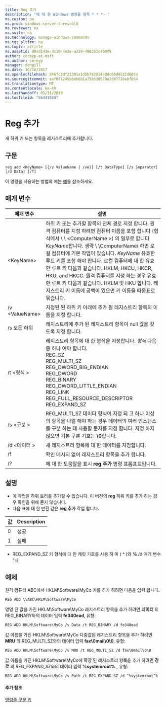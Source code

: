 ```yaml
---
title: Reg 추가
description: '에 대 한 Windows 명령을 항목 * * *- '
ms.custom: na
ms.prod: windows-server-threshold
ms.reviewer: na
ms.suite: na
ms.technology: manage-windows-commands
ms.tgt_pltfrm: na
ms.topic: article
ms.assetid: d9ad143e-dc10-4e2e-a229-408393c40079
author: coreyp-at-msft
ms.author: coreyp
manager: dongill
ms.date: 10/16/2017
ms.openlocfilehash: d46fc2df23391a1dbb782014addc68d9522d603a
ms.sourcegitcommit: eaf071249b6eb6b1a758b38579a2d87710abfb54
ms.translationtype: MT
ms.contentlocale: ko-KR
ms.lasthandoff: 05/31/2019
ms.locfileid: "66441908"
---
```

# <a name="reg-add"></a>Reg 추가


새 하위 키 또는 항목을 레지스트리에 추가합니다.

## <a name="syntax"></a>구문

```
reg add <KeyName> [{/v ValueName | /ve}] [/t DataType] [/s Separator] [/d Data] [/f]
```
이 명령을 사용하는 방법의 예는 [예](#BKMK_examples)를 참조하세요.

## <a name="parameters"></a>매개 변수

|      매개 변수      |                                                                                                                                                                                                                                                                   설명                                                                                                                                                                                                                                                                   |
|---------------------|-------------------------------------------------------------------------------------------------------------------------------------------------------------------------------------------------------------------------------------------------------------------------------------------------------------------------------------------------------------------------------------------------------------------------------------------------------------------------------------------------------------------------------------------------|
| \<KeyName<em>></em> | 하위 키 또는 추가할 항목의 전체 경로 지정 합니다. 원격 컴퓨터를 지정 하려면 컴퓨터 이름을 포함 합니다 (형식에서 \\ \\ \<ComputerName >\) 의 일부로 합니다 *KeyName*합니다. 생략 \\ \\ComputerName\ 하면 로컬 컴퓨터에 기본 작업이 있습니다. *KeyName* 유효한 루트 키를 포함 해야 합니다. 로컬 컴퓨터에 대 한 유효한 루트 키 다음과 같습니다. HKLM, HKCU, HKCR, HKU, and HKCC. 원격 컴퓨터를 지정 하는 경우 유효한 루트 키 다음과 같습니다. HKLM 및 HKU 합니다. 레지스트리 키 이름에 공백이 있으면 키 이름을 따옴표로 묶습니다. |
|   /v \<ValueName>   |                                                                                                                                                                                                                                지정된 된 하위 키 아래에 추가 될 레지스트리 항목의 이름을 지정 합니다.                                                                                                                                                                                                                                 |
|         /s 모든 하위         |                                                                                                                                                                                                                                레지스트리에 추가 된 레지스트리 항목이 null 값을 갖도록 지정 합니다.                                                                                                                                                                                                                                |
|     /t \<형식 >      |                                                                                                                                          레지스트리 항목에 대 한 형식을 지정합니다. *형식* 다음 중 하나 여야 합니다.</br>REG_SZ</br>REG_MULTI_SZ</br>REG_DWORD_BIG_ENDIAN</br>REG_DWORD</br>REG_BINARY</br>REG_DWORD_LITTLE_ENDIAN</br>REG_LINK</br>REG_FULL_RESOURCE_DESCRIPTOR</br>REG_EXPAND_SZ                                                                                                                                          |
|   /s \<구분 >   |                                                                                                                                                              REG_MULTI_SZ 데이터 형식이 지정 되 고 하나 이상의 항목을 나열 해야 하는 경우 데이터의 여러 인스턴스를 구분 하는 데 사용할 문자를 지정 합니다. 지정 하지 않으면 기본 구분 기호는 **\0**합니다.                                                                                                                                                              |
|     /d \<데이터 >      |                                                                                                                                                                                                                                                 새 레지스트리 항목에 대 한 데이터를 지정합니다.                                                                                                                                                                                                                                                  |
|         /f          |                                                                                                                                                                                                                                           확인 메시지 없이 레지스트리 항목을 추가 합니다.                                                                                                                                                                                                                                           |
|         /?          |                                                                                                                                                                                                                                              에 대 한 도움말을 표시 **reg 추가** 명령 프롬프트입니다.                                                                                                                                                                                                                                               |

## <a name="remarks"></a>설명

-   이 작업을 하위 트리를 추가할 수 없습니다. 이 버전의 **reg** 하위 키를 추가 하는 경우 확인을 위해 묻지 않습니다.
-   다음 표에 대 한 반환 값은 **reg 추가** 작업 합니다.

| 값 | Description |
|-------|-------------|
|   0   |   성공   |
|   1   |   실패   |

-   REG_EXPAND_SZ 키 형식에 대 한 캐럿 기호를 사용 하 여 ( **^** )와 **%** /d 매개 변수 "내

## <a name="BKMK_examples"></a>예제

원격 컴퓨터 ABC에서 HKLM\Software\MyCo 키를 추가 하려면 다음을 입력 합니다.
```
REG ADD \\ABC\HKLM\Software\MyCo
```
명명 된 값을 가진 HKLM\Software\MyCo 레지스트리 항목을 추가 하려면 **데이터** 의 REG_BINARY와의 데이터 입력 **fe340ead**, 유형:
```
REG ADD HKLM\Software\MyCo /v Data /t REG_BINARY /d fe340ead
```
값 이름을 가진 HKLM\Software\MyCo 다중값된 레지스트리 항목을 추가 하려면 **MRU** 의 REG_MULTI_SZ와의 데이터 입력 **fax\0mail\0\0**, 유형:
```
REG ADD HKLM\Software\MyCo /v MRU /t REG_MULTI_SZ /d fax\0mail\0\0
```
값 이름을 가진 HKLM\Software\MyCo에 확장 된 레지스트리 항목을 추가 하려면 **경로** 의 REG_EXPAND_SZ와의 데이터 입력 **%systemroot%** , 유형:
```
REG ADD HKLM\Software\MyCo /v Path /t REG_EXPAND_SZ /d ^%systemroot^%
```

#### <a name="additional-references"></a>추가 참조

[명령줄 구문 키](command-line-syntax-key.md)
